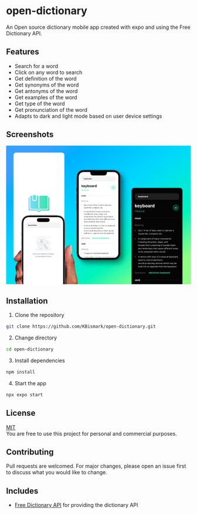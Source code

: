 # open-dictionary
An Open source dictionary mobile app created with expo and using the Free Dictionary API.    


## Features    
- Search for a word    
- Click on any word to search    
- Get definition of the word    
- Get synonyms of the word    
- Get antonyms of the word    
- Get examples of the word    
- Get type of the word    
- Get pronunciation of the word    
- Adapts to dark and light mode based on user device settings    

## Screenshots
![Expo Dictionary App Preview](./assets/images/Expo_Dictionary_App.png)    

## Installation
1. Clone the repository    
```bash
git clone https://github.com/KBismark/open-dictionary.git
```    

2. Change directory    
```bash
cd open-dictionary
```    

3. Install dependencies    
```bash
npm install
```    

4. Start the app    
```bash
npx expo start
```    


## License
[MIT](https://choosealicense.com/licenses/mit/)     
You are free to use this project for personal and commercial purposes.    


## Contributing
Pull requests are welcomed. For major changes, please open an issue first to discuss what you would like to change.    


## Includes
- [Free Dictionary API](https://dictionaryapi.dev/)  for providing the dictionary API   



